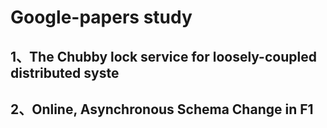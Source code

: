 # Google-papers study
## 1、The Chubby lock service for loosely-coupled distributed syste
## 2、Online, Asynchronous Schema Change in F1